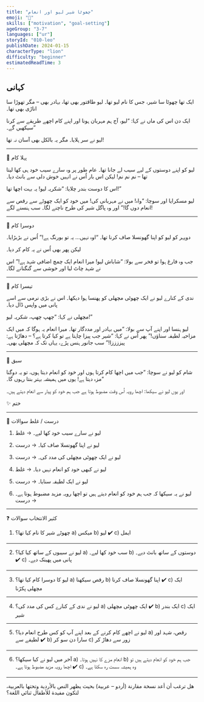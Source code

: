 ```yaml
---
title: "چھوٹا شیر لیو اور انعام"
emoji: "🦁"
skills: ["motivation", "goal-setting"]
ageGroup: "3-7"
languages: ["ur"]
storyId: "010-leo"
publishDate: 2024-01-15
characterType: "lion"
difficulty: "beginner"
estimatedReadTime: 3
---
```


## کہانی


ایک تھا چھوٹا سا شیر، جس کا نام لیو تھا۔
لیو طاقتور بھی تھا، بہادر بھی – مگر تھوڑا سا اناڑی بھی تھا۔

ایک دن اس کی ماں نے کہا:
“لیو، آج ہم مہربان ہونا اور اپنے کام اچھے طریقے سے کرنا سیکھیں گے۔”

لیو نے سر ہلایا۔ مگر یہ بالکل بھی آسان نہ تھا!

---

🍎 پہلا کام

لیو کو اپنے دوستوں کے لیے سیب لے جانا تھا۔
عام طور پر وہ سارے سیب خود ہی کھا لیتا تھا – نم نم نم!
لیکن اس بار اُس نے انہیں خوش دلی سے بانٹ دیا۔

اس کا دوست بندر چلایا:
“شکریہ لیو! یہ بہت اچھا تھا!”

لیو مسکرایا اور سوچا:
“واہ! میں نے مہربانی کی! میں خود کو ایک چھوٹے سے رقص سے انعام دوں گا!”
اور وہ پاگل شیر کی طرح ناچنے لگا۔ سب ہنسنے لگے!

---

🧹 دوسرا کام

دوپہر کو لیو کو اپنا گھونسلا صاف کرنا تھا۔
“اوہ نہیں… یہ تو بورنگ ہے!” اُس نے بڑبڑایا۔

لیکن پھر بھی اُس نے یہ کام کر دیا۔

جب وہ فارغ ہوا تو فخر سے بولا:
“شاباش لیو! میرا انعام ایک چمچ اضافی شہد ہے!”
اس نے شہد چاٹ لیا اور خوشی سے گنگنانے لگا۔

---

🐠 تیسرا کام

ندی کے کنارے لیو نے ایک چھوٹی مچھلی کو پھنسا ہوا دیکھا۔
اس نے بڑی نرمی سے اسے پانی میں واپس ڈال دیا۔

مچھلی نے کہا:
“چھپ چھپ، شکریہ لیو!”

لیو ہنسا اور اپنے آپ سے بولا:
“میں بہادر اور مددگار تھا۔ میرا انعام یہ ہوگا کہ میں ایک مزاحیہ لطیفہ سناؤں!”
پھر اُس نے کہا: “شیر جب پیزا چاہتا ہے تو کیا کرتا ہے؟ – دھاڑتا ہے: پیززززا!”
سب جانور ہنس پڑے، یہاں تک کہ مچھلی بھی۔

---

🌟 سبق

شام کو لیو نے سوچا:
“جب میں اچھا کام کرتا ہوں اور خود کو انعام دیتا ہوں، تو یہ دوگنا مزہ دیتا ہے!
یوں میں ہمیشہ بہتر بنتا رہوں گا۔”

اور یوں لیو نے سیکھا:
اچھا رویہ اُس وقت مضبوط ہوتا ہے جب ہم خود کو پیار سے انعام دیتے ہیں۔

✨ ختم

---

📝 درست / غلط سوالات

1. لیو نے سارے سیب خود کھا لیے۔ → غلط

2. لیو نے اپنا گھونسلا صاف کیا۔ → درست

3. لیو نے ایک چھوٹی مچھلی کی مدد کی۔ → درست

4. لیو نے کبھی خود کو انعام نہیں دیا۔ → غلط

5. لیو نے ایک لطیفہ سنایا۔ → درست

6. لیو نے یہ سیکھا کہ جب ہم خود کو انعام دیتے ہیں تو اچھا رویہ مزید مضبوط ہوتا ہے۔ → درست

---

❓ کثیر الانتخاب سوالات

1. چھوٹے شیر کا نام کیا تھا؟
a) میکس
b) لیو ✔️
c) ایمل

---

2. لیو نے سیبوں کے ساتھ کیا کیا؟
a) سب خود کھا لیے۔
b) دوستوں کے ساتھ بانٹ دیے۔ ✔️
c) پانی میں پھینک دیے۔

---

3. لیو کا دوسرا کام کیا تھا؟
a) رقص سیکھنا
b) اپنا گھونسلا صاف کرنا ✔️
c) ایک مچھلی پکڑنا

---

4. لیو نے ندی کے کنارے کس کی مدد کی؟
a) ایک چھوٹی مچھلی ✔️
b) ایک بندر
c) ایک شیر

---

5. لیو نے اچھے کام کرنے کے بعد اپنے آپ کو کس طرح انعام دیا؟
a) رقص، شہد اور لطیفے سے ✔️
b) سارا دن سو کر
c) زور سے دھاڑ کر

---

6. آخر میں لیو نے کیا سیکھا؟
a) انعام مزے کا نہیں ہوتا۔
b) جب ہم خود کو انعام دیتے ہیں تو اچھا رویہ مزید مضبوط ہوتا ہے۔ ✔️
c) وہ ہمیشہ سست رہ سکتا ہے۔

---

هل ترغب أن أعد نسخة مقارنة (أردو – عربية) بحيث يظهر النص بالأردية وتحتها بالعربية، لتكون مفيدة للأطفال ثنائي اللغة؟